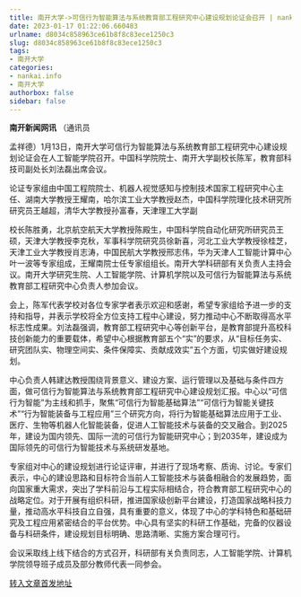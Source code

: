 ```yaml
---
title: 南开大学->可信行为智能算法与系统教育部工程研究中心建设规划论证会召开 | nankai.info
date: 2023-01-17 01:22:06.660483
urlname: d8034c858963ce61b8f8c83ece1250c3
slug: d8034c858963ce61b8f8c83ece1250c3
tags: 
- 南开大学
categories:
- nankai.info
- 南开大学
authorbox: false
sidebar: false
---
```

**南开新闻网讯** （通讯员

孟祥德）1月13日，南开大学可信行为智能算法与系统教育部工程研究中心建设规划论证会在人工智能学院召开。中国科学院院士、南开大学副校长陈军，教育部科技司副处长刘法磊出席会议。

论证专家组由中国工程院院士、机器人视觉感知与控制技术国家工程研究中心主任、湖南大学教授王耀南，哈尔滨工业大学教授赵杰，中国科学院理化技术研究所研究员王越超，清华大学教授孙富春，天津理工大学副
<!--more-->
校长陈胜勇，北京航空航天大学教授陈殿生，中国科学院自动化研究所研究员王硕，天津大学教授李克秋，军事科学院研究员徐新喜，河北工业大学教授徐桂芝，天津工业大学教授肖志涛，中国民航大学教授邢志伟，华为天津人工智能计算中心叶一波等专家组成，王耀南院士任专家组组长。南开大学科研部有关负责人主持会议。南开大学研究生院、人工智能学院、计算机学院以及可信行为智能算法与系统教育部工程研究中心负责人参加会议。

会上，陈军代表学校对各位专家学者表示欢迎和感谢，希望专家组给予进一步的支持和指导，并表示学校将全方位支持工程中心建设，努力推动中心不断取得高水平标志性成果。刘法磊强调，教育部工程研究中心等创新平台，是教育部提升高校科技创新能力的重要载体，希望中心根据教育部五个“实”的要求，从“目标任务实、研究团队实、物理空间实、条件保障实、贡献成效实”五个方面，切实做好建设规划。

中心负责人韩建达教授围绕背景意义、建设方案、运行管理以及基础与条件四方面，做可信行为智能算法与系统教育部工程研究中心建设规划汇报。中心以“可信行为智能”为主线和抓手，聚焦“可信行为智能基础算法”“可信行为智能关键技术”“行为智能装备与工程应用”三个研究方向，将行为智能基础算法应用于工业、医疗、生物等机器人化智能装备，促进人工智能技术与装备的交叉融合。到2025年，建设为国内领先、国际一流的可信行为智能研究中心；到2035年，建设成为国际领先的可信行为智能技术与系统研发基地。

专家组对中心的建设规划进行论证评审，并进行了现场考察、质询、讨论。专家们表示，中心的建设思路和目标符合当前人工智能技术与装备相融合的发展趋势，面向国家重大需求，突出了学科前沿与工程实际相结合，符合教育部工程研究中心的战略定位。对于开展有组织科研，推进国家级创新平台建设，打造国家战略科技力量，推动高水平科技自立自强，具有重要的意义，体现了中心的学科特色和基础研究及工程应用紧密结合的平台优势。中心具有坚实的科研工作基础，完备的仪器设备与科研条件，建设规划目标明确、思路清晰、实施方案合理可行。

会议采取线上线下结合的方式召开，科研部有关负责同志，人工智能学院、计算机学院领导班子成员及部分教师代表一同参会。



[转入文章首发地址](http://news.nankai.edu.cn/ywsd/system/2023/01/14/030054248.shtml)